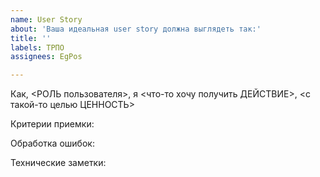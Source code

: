 ```yaml
---
name: User Story
about: 'Ваша идеальная user story должна выглядеть так:'
title: ''
labels: ТРПО
assignees: EgPos

---
```


Как, <РОЛЬ пользователя>, я <что-то хочу получить ДЕЙСТВИЕ>, <с такой-то целью ЦЕННОСТЬ>

Критерии приемки:

Обработка ошибок:

Технические заметки:
